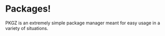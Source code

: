 # Packages!

PKGZ is an extremely simple package manager meant for easy usage in a variety of situations.
